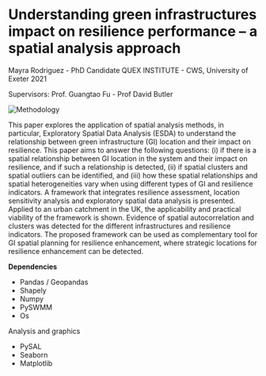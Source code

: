 
# Understanding green infrastructures impact on resilience performance – a spatial analysis approach
Mayra Rodriguez - PhD Candidate
QUEX INSTITUTE - CWS, University of Exeter
2021

Supervisors: Prof. Guangtao Fu - Prof David Butler

![Methodology](https://user-images.githubusercontent.com/48441144/116571765-486c8680-a903-11eb-9cfe-8ffe9a7c2755.png)


This paper explores the application of spatial analysis methods, in particular, Exploratory Spatial Data Analysis (ESDA) to understand the relationship between green infrastructure (GI) location and their impact on resilience. This paper aims to answer the following questions: (i) if there is a spatial relationship between GI location in the system and their impact on resilience, and if such a relationship is detected, (ii) if spatial clusters and spatial outliers can be identified, and (iii) how these spatial relationships and spatial heterogeneities vary when using different types of GI and resilience indicators. A framework that integrates resilience assessment, location sensitivity analysis and exploratory spatial data analysis is presented. Applied to an urban catchment in the UK, the applicability and practical viability of the framework is shown. Evidence of spatial autocorrelation and clusters was detected for the different infrastructures and resilience indicators. The proposed framework can be used as complementary tool for GI spatial planning for resilience enhancement, where strategic locations for resilience enhancement can be detected. 

<b>Dependencies</b>

- Pandas / Geopandas
- Shapely
- Numpy
- PySWMM
- Os

Analysis and graphics
- PySAL
- Seaborn
- Matplotlib



